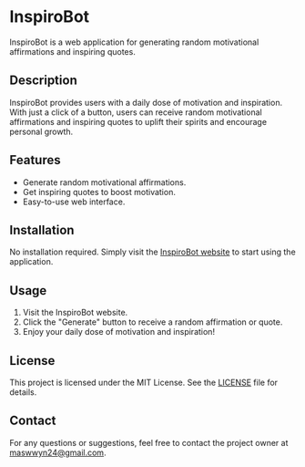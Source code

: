# InspiroBot

InspiroBot is a web application for generating random motivational affirmations and inspiring quotes.

## Description

InspiroBot provides users with a daily dose of motivation and inspiration. With just a click of a button, users can receive random motivational affirmations and inspiring quotes to uplift their spirits and encourage personal growth.

## Features

- Generate random motivational affirmations.
- Get inspiring quotes to boost motivation.
- Easy-to-use web interface.

## Installation

No installation required. Simply visit the [InspiroBot website](https://github.com/maswwyn/InspiroBot) to start using the application.

## Usage

1. Visit the InspiroBot website.
2. Click the "Generate" button to receive a random affirmation or quote.
3. Enjoy your daily dose of motivation and inspiration!

## License

This project is licensed under the MIT License. See the [LICENSE](LICENSE) file for details.

## Contact

For any questions or suggestions, feel free to contact the project owner at [maswwyn24@gmail.com](mailto:maswwyn24@gmail.com).
